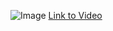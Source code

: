 ![Image](http://fs5.directupload.net/images/170517/be3gj4jw.png)
[Link to Video](https://vimeo.com/217739854)
